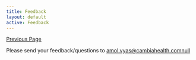 ```yaml
---
title: Feedback
layout: default
active: Feedback
---
```


[Previous Page](Benefit_to_Consumers_and_Health_Plans.html)

Please send your feedback/questions to amol.vyas@cambiahealth.comnull